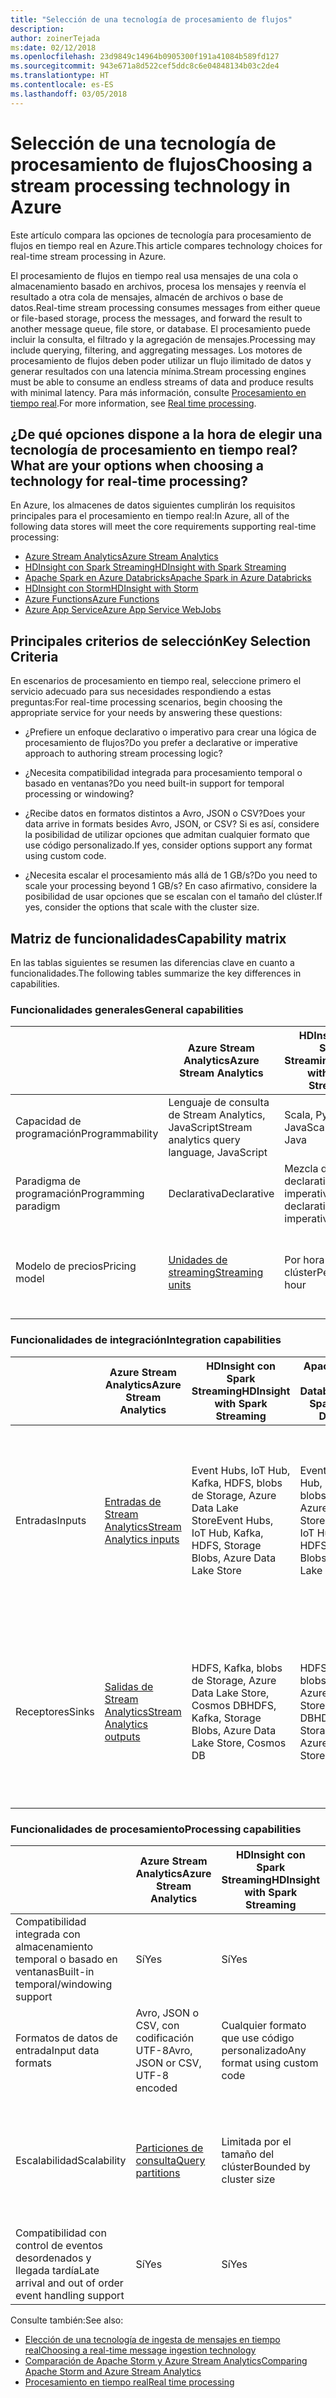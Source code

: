 ```yaml
---
title: "Selección de una tecnología de procesamiento de flujos"
description: 
author: zoinerTejada
ms:date: 02/12/2018
ms.openlocfilehash: 23d9849c14964b0905300f191a41084b589fd127
ms.sourcegitcommit: 943e671a8d522cef5ddc8c6e04848134b03c2de4
ms.translationtype: HT
ms.contentlocale: es-ES
ms.lasthandoff: 03/05/2018
---
```

# <a name="choosing-a-stream-processing-technology-in-azure"></a><span data-ttu-id="873eb-102">Selección de una tecnología de procesamiento de flujos</span><span class="sxs-lookup"><span data-stu-id="873eb-102">Choosing a stream processing technology in Azure</span></span>

<span data-ttu-id="873eb-103">Este artículo compara las opciones de tecnología para procesamiento de flujos en tiempo real en Azure.</span><span class="sxs-lookup"><span data-stu-id="873eb-103">This article compares technology choices for real-time stream processing in Azure.</span></span>

<span data-ttu-id="873eb-104">El procesamiento de flujos en tiempo real usa mensajes de una cola o almacenamiento basado en archivos, procesa los mensajes y reenvía el resultado a otra cola de mensajes, almacén de archivos o base de datos.</span><span class="sxs-lookup"><span data-stu-id="873eb-104">Real-time stream processing consumes messages from either queue or file-based storage, process the messages, and forward the result to another message queue, file store, or database.</span></span> <span data-ttu-id="873eb-105">El procesamiento puede incluir la consulta, el filtrado y la agregación de mensajes.</span><span class="sxs-lookup"><span data-stu-id="873eb-105">Processing may include querying, filtering, and aggregating messages.</span></span> <span data-ttu-id="873eb-106">Los motores de procesamiento de flujos deben poder utilizar un flujo ilimitado de datos y generar resultados con una latencia mínima.</span><span class="sxs-lookup"><span data-stu-id="873eb-106">Stream processing engines must be able to consume an endless streams of data and produce results with minimal latency.</span></span> <span data-ttu-id="873eb-107">Para más información, consulte [Procesamiento en tiempo real](../scenarios/real-time-processing.md).</span><span class="sxs-lookup"><span data-stu-id="873eb-107">For more information, see [Real time processing](../scenarios/real-time-processing.md).</span></span>

## <a name="what-are-your-options-when-choosing-a-technology-for-real-time-processing"></a><span data-ttu-id="873eb-108">¿De qué opciones dispone a la hora de elegir una tecnología de procesamiento en tiempo real?</span><span class="sxs-lookup"><span data-stu-id="873eb-108">What are your options when choosing a technology for real-time processing?</span></span>
<span data-ttu-id="873eb-109">En Azure, los almacenes de datos siguientes cumplirán los requisitos principales para el procesamiento en tiempo real:</span><span class="sxs-lookup"><span data-stu-id="873eb-109">In Azure, all of the following data stores will meet the core requirements supporting real-time processing:</span></span>
- [<span data-ttu-id="873eb-110">Azure Stream Analytics</span><span class="sxs-lookup"><span data-stu-id="873eb-110">Azure Stream Analytics</span></span>](/azure/stream-analytics/)
- [<span data-ttu-id="873eb-111">HDInsight con Spark Streaming</span><span class="sxs-lookup"><span data-stu-id="873eb-111">HDInsight with Spark Streaming</span></span>](/azure/hdinsight/spark/apache-spark-streaming-overview)
- [<span data-ttu-id="873eb-112">Apache Spark en Azure Databricks</span><span class="sxs-lookup"><span data-stu-id="873eb-112">Apache Spark in Azure Databricks</span></span>](/azure/azure-databricks/)
- [<span data-ttu-id="873eb-113">HDInsight con Storm</span><span class="sxs-lookup"><span data-stu-id="873eb-113">HDInsight with Storm</span></span>](/azure/hdinsight/storm/apache-storm-overview)
- [<span data-ttu-id="873eb-114">Azure Functions</span><span class="sxs-lookup"><span data-stu-id="873eb-114">Azure Functions</span></span>](/azure/azure-functions/functions-overview)
- [<span data-ttu-id="873eb-115">Azure App Service</span><span class="sxs-lookup"><span data-stu-id="873eb-115">Azure App Service WebJobs</span></span>](/azure/app-service/web-sites-create-web-jobs)

## <a name="key-selection-criteria"></a><span data-ttu-id="873eb-116">Principales criterios de selección</span><span class="sxs-lookup"><span data-stu-id="873eb-116">Key Selection Criteria</span></span>

<span data-ttu-id="873eb-117">En escenarios de procesamiento en tiempo real, seleccione primero el servicio adecuado para sus necesidades respondiendo a estas preguntas:</span><span class="sxs-lookup"><span data-stu-id="873eb-117">For real-time processing scenarios, begin choosing the appropriate service for your needs by answering these questions:</span></span>

- <span data-ttu-id="873eb-118">¿Prefiere un enfoque declarativo o imperativo para crear una lógica de procesamiento de flujos?</span><span class="sxs-lookup"><span data-stu-id="873eb-118">Do you prefer a declarative or imperative approach to authoring stream processing logic?</span></span>

- <span data-ttu-id="873eb-119">¿Necesita compatibilidad integrada para procesamiento temporal o basado en ventanas?</span><span class="sxs-lookup"><span data-stu-id="873eb-119">Do you need built-in support for temporal processing or windowing?</span></span>

- <span data-ttu-id="873eb-120">¿Recibe datos en formatos distintos a Avro, JSON o CSV?</span><span class="sxs-lookup"><span data-stu-id="873eb-120">Does your data arrive in formats besides Avro, JSON, or CSV?</span></span> <span data-ttu-id="873eb-121">Si es así, considere la posibilidad de utilizar opciones que admitan cualquier formato que use código personalizado.</span><span class="sxs-lookup"><span data-stu-id="873eb-121">If yes, consider options support any format using custom code.</span></span>

- <span data-ttu-id="873eb-122">¿Necesita escalar el procesamiento más allá de 1 GB/s?</span><span class="sxs-lookup"><span data-stu-id="873eb-122">Do you need to scale your processing beyond 1 GB/s?</span></span> <span data-ttu-id="873eb-123">En caso afirmativo, considere la posibilidad de usar opciones que se escalan con el tamaño del clúster.</span><span class="sxs-lookup"><span data-stu-id="873eb-123">If yes, consider the options that scale with the cluster size.</span></span> 

## <a name="capability-matrix"></a><span data-ttu-id="873eb-124">Matriz de funcionalidades</span><span class="sxs-lookup"><span data-stu-id="873eb-124">Capability matrix</span></span>

<span data-ttu-id="873eb-125">En las tablas siguientes se resumen las diferencias clave en cuanto a funcionalidades.</span><span class="sxs-lookup"><span data-stu-id="873eb-125">The following tables summarize the key differences in capabilities.</span></span> 

### <a name="general-capabilities"></a><span data-ttu-id="873eb-126">Funcionalidades generales</span><span class="sxs-lookup"><span data-stu-id="873eb-126">General capabilities</span></span>
| | <span data-ttu-id="873eb-127">Azure Stream Analytics</span><span class="sxs-lookup"><span data-stu-id="873eb-127">Azure Stream Analytics</span></span> | <span data-ttu-id="873eb-128">HDInsight con Spark Streaming</span><span class="sxs-lookup"><span data-stu-id="873eb-128">HDInsight with Spark Streaming</span></span> | <span data-ttu-id="873eb-129">Apache Spark en Azure Databricks</span><span class="sxs-lookup"><span data-stu-id="873eb-129">Apache Spark in Azure Databricks</span></span> | <span data-ttu-id="873eb-130">HDInsight con Storm</span><span class="sxs-lookup"><span data-stu-id="873eb-130">HDInsight with Storm</span></span> | <span data-ttu-id="873eb-131">Azure Functions</span><span class="sxs-lookup"><span data-stu-id="873eb-131">Azure Functions</span></span> | <span data-ttu-id="873eb-132">Azure App Service WebJobs</span><span class="sxs-lookup"><span data-stu-id="873eb-132">Azure App Service WebJobs</span></span> |
| --- | --- | --- | --- | --- | --- | --- | 
| <span data-ttu-id="873eb-133">Capacidad de programación</span><span class="sxs-lookup"><span data-stu-id="873eb-133">Programmability</span></span> | <span data-ttu-id="873eb-134">Lenguaje de consulta de Stream Analytics, JavaScript</span><span class="sxs-lookup"><span data-stu-id="873eb-134">Stream analytics query language, JavaScript</span></span> | <span data-ttu-id="873eb-135">Scala, Python, Java</span><span class="sxs-lookup"><span data-stu-id="873eb-135">Scala, Python, Java</span></span> | <span data-ttu-id="873eb-136">Scala, Python, Java, R</span><span class="sxs-lookup"><span data-stu-id="873eb-136">Scala, Python, Java, R</span></span> | <span data-ttu-id="873eb-137">Java, C#</span><span class="sxs-lookup"><span data-stu-id="873eb-137">Java, C#</span></span> | <span data-ttu-id="873eb-138">C#, F#, Node.js</span><span class="sxs-lookup"><span data-stu-id="873eb-138">C#, F#, Node.js</span></span> | <span data-ttu-id="873eb-139">C#, Node.js, PHP, Java, Python</span><span class="sxs-lookup"><span data-stu-id="873eb-139">C#, Node.js, PHP, Java, Python</span></span> |
| <span data-ttu-id="873eb-140">Paradigma de programación</span><span class="sxs-lookup"><span data-stu-id="873eb-140">Programming paradigm</span></span> | <span data-ttu-id="873eb-141">Declarativa</span><span class="sxs-lookup"><span data-stu-id="873eb-141">Declarative</span></span> | <span data-ttu-id="873eb-142">Mezcla de declarativa e imperativa</span><span class="sxs-lookup"><span data-stu-id="873eb-142">Mixture of declarative and imperative</span></span> | <span data-ttu-id="873eb-143">Mezcla de declarativa e imperativa</span><span class="sxs-lookup"><span data-stu-id="873eb-143">Mixture of declarative and imperative</span></span> | <span data-ttu-id="873eb-144">Imperativa</span><span class="sxs-lookup"><span data-stu-id="873eb-144">Imperative</span></span> | <span data-ttu-id="873eb-145">Imperativa</span><span class="sxs-lookup"><span data-stu-id="873eb-145">Imperative</span></span> | <span data-ttu-id="873eb-146">Imperativa</span><span class="sxs-lookup"><span data-stu-id="873eb-146">Imperative</span></span> |    
| <span data-ttu-id="873eb-147">Modelo de precios</span><span class="sxs-lookup"><span data-stu-id="873eb-147">Pricing model</span></span> | [<span data-ttu-id="873eb-148">Unidades de streaming</span><span class="sxs-lookup"><span data-stu-id="873eb-148">Streaming units</span></span>](https://azure.microsoft.com/pricing/details/stream-analytics/) | <span data-ttu-id="873eb-149">Por hora de clúster</span><span class="sxs-lookup"><span data-stu-id="873eb-149">Per cluster hour</span></span> | [<span data-ttu-id="873eb-150">Unidades de Databricks</span><span class="sxs-lookup"><span data-stu-id="873eb-150">Databricks units</span></span>](https://azure.microsoft.com/pricing/details/databricks/) | <span data-ttu-id="873eb-151">Por hora de clúster</span><span class="sxs-lookup"><span data-stu-id="873eb-151">Per cluster hour</span></span> | <span data-ttu-id="873eb-152">Por ejecución de funciones y consumo de recursos</span><span class="sxs-lookup"><span data-stu-id="873eb-152">Per function execution and resource consumption</span></span> | <span data-ttu-id="873eb-153">Por hora de plan de App Service</span><span class="sxs-lookup"><span data-stu-id="873eb-153">Per app service plan hour</span></span> |  

### <a name="integration-capabilities"></a><span data-ttu-id="873eb-154">Funcionalidades de integración</span><span class="sxs-lookup"><span data-stu-id="873eb-154">Integration capabilities</span></span>
| | <span data-ttu-id="873eb-155">Azure Stream Analytics</span><span class="sxs-lookup"><span data-stu-id="873eb-155">Azure Stream Analytics</span></span> | <span data-ttu-id="873eb-156">HDInsight con Spark Streaming</span><span class="sxs-lookup"><span data-stu-id="873eb-156">HDInsight with Spark Streaming</span></span> | <span data-ttu-id="873eb-157">Apache Spark en Azure Databricks</span><span class="sxs-lookup"><span data-stu-id="873eb-157">Apache Spark in Azure Databricks</span></span> | <span data-ttu-id="873eb-158">HDInsight con Storm</span><span class="sxs-lookup"><span data-stu-id="873eb-158">HDInsight with Storm</span></span> | <span data-ttu-id="873eb-159">Azure Functions</span><span class="sxs-lookup"><span data-stu-id="873eb-159">Azure Functions</span></span> | <span data-ttu-id="873eb-160">Azure App Service WebJobs</span><span class="sxs-lookup"><span data-stu-id="873eb-160">Azure App Service WebJobs</span></span> |
| --- | --- | --- | --- | --- | --- | --- | 
| <span data-ttu-id="873eb-161">Entradas</span><span class="sxs-lookup"><span data-stu-id="873eb-161">Inputs</span></span> | [<span data-ttu-id="873eb-162">Entradas de Stream Analytics</span><span class="sxs-lookup"><span data-stu-id="873eb-162">Stream Analytics inputs</span></span>](/azure/stream-analytics/stream-analytics-define-inputs)  | <span data-ttu-id="873eb-163">Event Hubs, IoT Hub, Kafka, HDFS, blobs de Storage, Azure Data Lake Store</span><span class="sxs-lookup"><span data-stu-id="873eb-163">Event Hubs, IoT Hub, Kafka, HDFS, Storage Blobs, Azure Data Lake Store</span></span>  | <span data-ttu-id="873eb-164">Event Hubs, IoT Hub, Kafka, HDFS, blobs de Storage, Azure Data Lake Store</span><span class="sxs-lookup"><span data-stu-id="873eb-164">Event Hubs, IoT Hub, Kafka, HDFS, Storage Blobs, Azure Data Lake Store</span></span>  | <span data-ttu-id="873eb-165">Event Hubs, IoT Hub, blobs de Storage, Azure Data Lake Store</span><span class="sxs-lookup"><span data-stu-id="873eb-165">Event Hubs, IoT Hub, Storage Blobs, Azure Data Lake Store</span></span>  | [<span data-ttu-id="873eb-166">Enlaces admitidos</span><span class="sxs-lookup"><span data-stu-id="873eb-166">Supported bindings</span></span>](/azure/azure-functions/functions-triggers-bindings#supported-bindings) | <span data-ttu-id="873eb-167">Service Bus, colas de Storage, blobs de Storage, Event Hubs, WebHooks, Cosmos DB, Files</span><span class="sxs-lookup"><span data-stu-id="873eb-167">Service Bus, Storage Queues, Storage Blobs, Event Hubs, WebHooks, Cosmos DB, Files</span></span> |
| <span data-ttu-id="873eb-168">Receptores</span><span class="sxs-lookup"><span data-stu-id="873eb-168">Sinks</span></span> |  [<span data-ttu-id="873eb-169">Salidas de Stream Analytics</span><span class="sxs-lookup"><span data-stu-id="873eb-169">Stream Analytics outputs</span></span>](/azure/stream-analytics/stream-analytics-define-outputs) | <span data-ttu-id="873eb-170">HDFS, Kafka, blobs de Storage, Azure Data Lake Store, Cosmos DB</span><span class="sxs-lookup"><span data-stu-id="873eb-170">HDFS, Kafka, Storage Blobs, Azure Data Lake Store, Cosmos DB</span></span> | <span data-ttu-id="873eb-171">HDFS, Kafka, blobs de Storage, Azure Data Lake Store, Cosmos DB</span><span class="sxs-lookup"><span data-stu-id="873eb-171">HDFS, Kafka, Storage Blobs, Azure Data Lake Store, Cosmos DB</span></span> | <span data-ttu-id="873eb-172">Event Hubs, Service Bus, Kafka</span><span class="sxs-lookup"><span data-stu-id="873eb-172">Event Hubs, Service Bus, Kafka</span></span> | [<span data-ttu-id="873eb-173">Enlaces admitidos</span><span class="sxs-lookup"><span data-stu-id="873eb-173">Supported bindings</span></span>](/azure/azure-functions/functions-triggers-bindings#supported-bindings) | <span data-ttu-id="873eb-174">Service Bus, colas de Storage, blobs de Storage, Event Hubs, WebHooks, Cosmos DB, Files</span><span class="sxs-lookup"><span data-stu-id="873eb-174">Service Bus, Storage Queues, Storage Blobs, Event Hubs, WebHooks, Cosmos DB, Files</span></span> | 

### <a name="processing-capabilities"></a><span data-ttu-id="873eb-175">Funcionalidades de procesamiento</span><span class="sxs-lookup"><span data-stu-id="873eb-175">Processing capabilities</span></span>
| | <span data-ttu-id="873eb-176">Azure Stream Analytics</span><span class="sxs-lookup"><span data-stu-id="873eb-176">Azure Stream Analytics</span></span> | <span data-ttu-id="873eb-177">HDInsight con Spark Streaming</span><span class="sxs-lookup"><span data-stu-id="873eb-177">HDInsight with Spark Streaming</span></span> | <span data-ttu-id="873eb-178">Apache Spark en Azure Databricks</span><span class="sxs-lookup"><span data-stu-id="873eb-178">Apache Spark in Azure Databricks</span></span> | <span data-ttu-id="873eb-179">HDInsight con Storm</span><span class="sxs-lookup"><span data-stu-id="873eb-179">HDInsight with Storm</span></span> | <span data-ttu-id="873eb-180">Azure Functions</span><span class="sxs-lookup"><span data-stu-id="873eb-180">Azure Functions</span></span> | <span data-ttu-id="873eb-181">Azure App Service WebJobs</span><span class="sxs-lookup"><span data-stu-id="873eb-181">Azure App Service WebJobs</span></span> |
| --- | --- | --- | --- | --- | --- | --- | 
| <span data-ttu-id="873eb-182">Compatibilidad integrada con almacenamiento temporal o basado en ventanas</span><span class="sxs-lookup"><span data-stu-id="873eb-182">Built-in temporal/windowing support</span></span> | <span data-ttu-id="873eb-183">Sí</span><span class="sxs-lookup"><span data-stu-id="873eb-183">Yes</span></span> | <span data-ttu-id="873eb-184">Sí</span><span class="sxs-lookup"><span data-stu-id="873eb-184">Yes</span></span> | <span data-ttu-id="873eb-185">Sí</span><span class="sxs-lookup"><span data-stu-id="873eb-185">Yes</span></span> | <span data-ttu-id="873eb-186">Sí</span><span class="sxs-lookup"><span data-stu-id="873eb-186">Yes</span></span> | <span data-ttu-id="873eb-187">Sin </span><span class="sxs-lookup"><span data-stu-id="873eb-187">No</span></span> | <span data-ttu-id="873eb-188">Sin </span><span class="sxs-lookup"><span data-stu-id="873eb-188">No</span></span> |
| <span data-ttu-id="873eb-189">Formatos de datos de entrada</span><span class="sxs-lookup"><span data-stu-id="873eb-189">Input data formats</span></span> | <span data-ttu-id="873eb-190">Avro, JSON o CSV, con codificación UTF-8</span><span class="sxs-lookup"><span data-stu-id="873eb-190">Avro, JSON or CSV, UTF-8 encoded</span></span> | <span data-ttu-id="873eb-191">Cualquier formato que use código personalizado</span><span class="sxs-lookup"><span data-stu-id="873eb-191">Any format using custom code</span></span> | <span data-ttu-id="873eb-192">Cualquier formato que use código personalizado</span><span class="sxs-lookup"><span data-stu-id="873eb-192">Any format using custom code</span></span> | <span data-ttu-id="873eb-193">Cualquier formato que use código personalizado</span><span class="sxs-lookup"><span data-stu-id="873eb-193">Any format using custom code</span></span> | <span data-ttu-id="873eb-194">Cualquier formato que use código personalizado</span><span class="sxs-lookup"><span data-stu-id="873eb-194">Any format using custom code</span></span> | <span data-ttu-id="873eb-195">Cualquier formato que use código personalizado</span><span class="sxs-lookup"><span data-stu-id="873eb-195">Any format using custom code</span></span> |
| <span data-ttu-id="873eb-196">Escalabilidad</span><span class="sxs-lookup"><span data-stu-id="873eb-196">Scalability</span></span> | [<span data-ttu-id="873eb-197">Particiones de consulta</span><span class="sxs-lookup"><span data-stu-id="873eb-197">Query partitions</span></span>](/azure/stream-analytics/stream-analytics-parallelization) | <span data-ttu-id="873eb-198">Limitada por el tamaño del clúster</span><span class="sxs-lookup"><span data-stu-id="873eb-198">Bounded by cluster size</span></span> | <span data-ttu-id="873eb-199">Limitado por la configuración de escalado del clúster de Databricks</span><span class="sxs-lookup"><span data-stu-id="873eb-199">Bounded by Databricks cluster scale configuration</span></span> | <span data-ttu-id="873eb-200">Limitada por el tamaño del clúster</span><span class="sxs-lookup"><span data-stu-id="873eb-200">Bounded by cluster size</span></span> | <span data-ttu-id="873eb-201">Hasta 200 instancias de aplicación de función procesándose en paralelo</span><span class="sxs-lookup"><span data-stu-id="873eb-201">Up to 200 function app instances processing in parallel</span></span> | <span data-ttu-id="873eb-202">Limitada por la capacidad del plan de App Service</span><span class="sxs-lookup"><span data-stu-id="873eb-202">Bounded by app service plan capacity</span></span> | 
| <span data-ttu-id="873eb-203">Compatibilidad con control de eventos desordenados y llegada tardía</span><span class="sxs-lookup"><span data-stu-id="873eb-203">Late arrival and out of order event handling support</span></span> | <span data-ttu-id="873eb-204">Sí</span><span class="sxs-lookup"><span data-stu-id="873eb-204">Yes</span></span> | <span data-ttu-id="873eb-205">Sí</span><span class="sxs-lookup"><span data-stu-id="873eb-205">Yes</span></span> | <span data-ttu-id="873eb-206">Sí</span><span class="sxs-lookup"><span data-stu-id="873eb-206">Yes</span></span> | <span data-ttu-id="873eb-207">Sí</span><span class="sxs-lookup"><span data-stu-id="873eb-207">Yes</span></span> | <span data-ttu-id="873eb-208">Sin </span><span class="sxs-lookup"><span data-stu-id="873eb-208">No</span></span> | <span data-ttu-id="873eb-209">Sin </span><span class="sxs-lookup"><span data-stu-id="873eb-209">No</span></span> |

<span data-ttu-id="873eb-210">Consulte también:</span><span class="sxs-lookup"><span data-stu-id="873eb-210">See also:</span></span>

- [<span data-ttu-id="873eb-211">Elección de una tecnología de ingesta de mensajes en tiempo real</span><span class="sxs-lookup"><span data-stu-id="873eb-211">Choosing a real-time message ingestion technology</span></span>](./real-time-ingestion.md)
- [<span data-ttu-id="873eb-212">Comparación de Apache Storm y Azure Stream Analytics</span><span class="sxs-lookup"><span data-stu-id="873eb-212">Comparing Apache Storm and Azure Stream Analytics</span></span>](/azure/stream-analytics/stream-analytics-comparison-storm)
- [<span data-ttu-id="873eb-213">Procesamiento en tiempo real</span><span class="sxs-lookup"><span data-stu-id="873eb-213">Real time processing</span></span>](../scenarios/real-time-processing.md)
